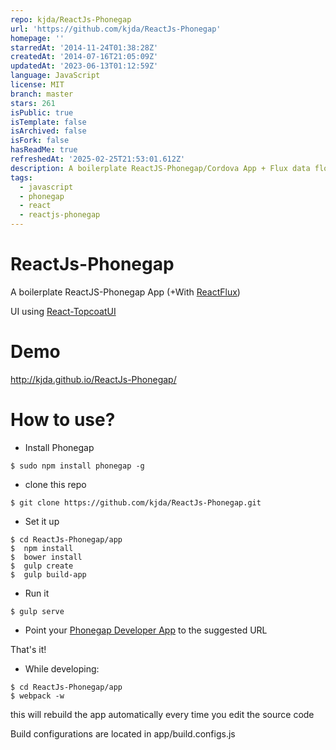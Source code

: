 ```yaml
---
repo: kjda/ReactJs-Phonegap
url: 'https://github.com/kjda/ReactJs-Phonegap'
homepage: ''
starredAt: '2014-11-24T01:38:28Z'
createdAt: '2014-07-16T21:05:09Z'
updatedAt: '2023-06-13T01:12:59Z'
language: JavaScript
license: MIT
branch: master
stars: 261
isPublic: true
isTemplate: false
isArchived: false
isFork: false
hasReadMe: true
refreshedAt: '2025-02-25T21:53:01.612Z'
description: A boilerplate ReactJS-Phonegap/Cordova App + Flux data flow
tags:
  - javascript
  - phonegap
  - react
  - reactjs-phonegap
---
```


ReactJs-Phonegap
================

A boilerplate ReactJS-Phonegap App (+With [ReactFlux][1])

UI using [React-TopcoatUI][2]


Demo
====
http://kjda.github.io/ReactJs-Phonegap/

How to use?
===========

* Install Phonegap 
```
$ sudo npm install phonegap -g
```

* clone this repo
```
$ git clone https://github.com/kjda/ReactJs-Phonegap.git
```

* Set it up
```
$ cd ReactJs-Phonegap/app
$  npm install
$  bower install
$  gulp create
$  gulp build-app
```

* Run it
```
$ gulp serve
```

* Point your [Phonegap Developer App][3] to the suggested URL

That's it!

* While developing:
```
$ cd ReactJs-Phonegap/app
$ webpack -w
```

this will rebuild the app automatically every time you edit the source code

Build configurations are located in app/build.configs.js

[1]: //github.com/kjda/ReactFlux
[2]: //github.com/kjda/react-topui
[3]: //github.com/phonegap/phonegap-app-developer
